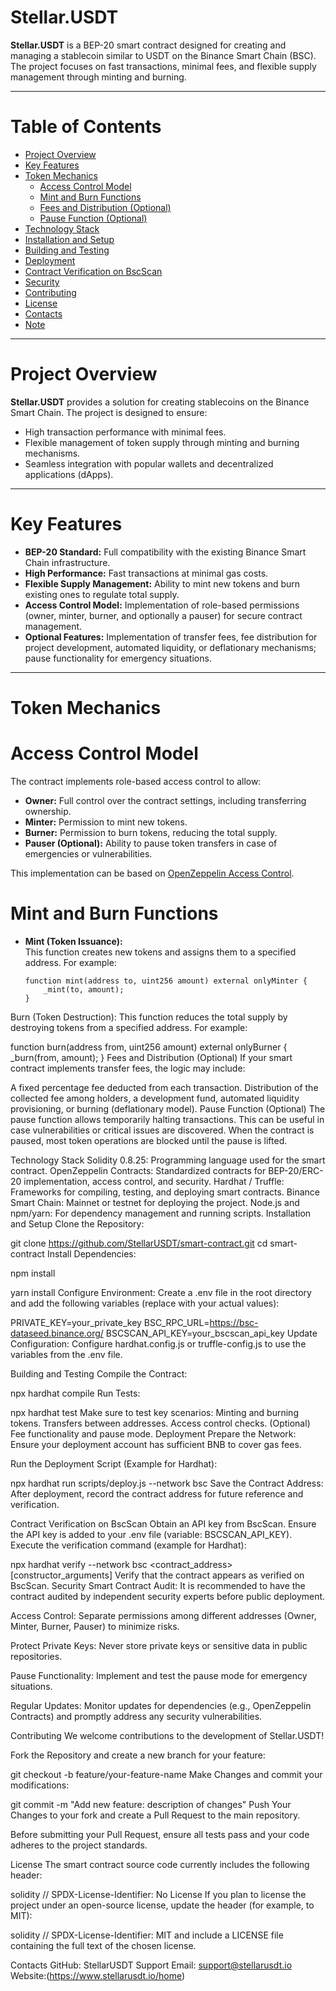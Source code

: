 # Stellar.USDT

**Stellar.USDT** is a BEP-20 smart contract designed for creating and managing a stablecoin similar to USDT on the Binance Smart Chain (BSC). The project focuses on fast transactions, minimal fees, and flexible supply management through minting and burning.

---

# Table of Contents

- [Project Overview](#project-overview)
- [Key Features](#key-features)
- [Token Mechanics](#token-mechanics)
  - [Access Control Model](#access-control-model)
  - [Mint and Burn Functions](#mint-and-burn-functions)
  - [Fees and Distribution (Optional)](#fees-and-distribution-optional)
  - [Pause Function (Optional)](#pause-function-optional)
- [Technology Stack](#technology-stack)
- [Installation and Setup](#installation-and-setup)
- [Building and Testing](#building-and-testing)
- [Deployment](#deployment)
- [Contract Verification on BscScan](#contract-verification-on-bscscan)
- [Security](#security)
- [Contributing](#contributing)
- [License](#license)
- [Contacts](#contacts)
- [Note](#note)

---

# Project Overview

**Stellar.USDT** provides a solution for creating stablecoins on the Binance Smart Chain. The project is designed to ensure:
- High transaction performance with minimal fees.
- Flexible management of token supply through minting and burning mechanisms.
- Seamless integration with popular wallets and decentralized applications (dApps).

---

# Key Features

- **BEP-20 Standard:** Full compatibility with the existing Binance Smart Chain infrastructure.
- **High Performance:** Fast transactions at minimal gas costs.
- **Flexible Supply Management:** Ability to mint new tokens and burn existing ones to regulate total supply.
- **Access Control Model:** Implementation of role-based permissions (owner, minter, burner, and optionally a pauser) for secure contract management.
- **Optional Features:** Implementation of transfer fees, fee distribution for project development, automated liquidity, or deflationary mechanisms; pause functionality for emergency situations.

---

# Token Mechanics

# Access Control Model

The contract implements role-based access control to allow:
- **Owner:** Full control over the contract settings, including transferring ownership.
- **Minter:** Permission to mint new tokens.
- **Burner:** Permission to burn tokens, reducing the total supply.
- **Pauser (Optional):** Ability to pause token transfers in case of emergencies or vulnerabilities.

This implementation can be based on [OpenZeppelin Access Control](https://docs.openzeppelin.com/contracts/4.x/access-control).

# Mint and Burn Functions

- **Mint (Token Issuance):**  
  This function creates new tokens and assigns them to a specified address. For example:
  ```solidity
  function mint(address to, uint256 amount) external onlyMinter {
      _mint(to, amount);
  }
Burn (Token Destruction):
This function reduces the total supply by destroying tokens from a specified address. For example:
 
function burn(address from, uint256 amount) external onlyBurner {
    _burn(from, amount);
}
Fees and Distribution (Optional)
If your smart contract implements transfer fees, the logic may include:

A fixed percentage fee deducted from each transaction.
Distribution of the collected fee among holders, a development fund, automated liquidity provisioning, or burning (deflationary model).
Pause Function (Optional)
The pause function allows temporarily halting transactions. This can be useful in case vulnerabilities or critical issues are discovered. When the contract is paused, most token operations are blocked until the pause is lifted.

Technology Stack
Solidity 0.8.25: Programming language used for the smart contract.
OpenZeppelin Contracts: Standardized contracts for BEP-20/ERC-20 implementation, access control, and security.
Hardhat / Truffle: Frameworks for compiling, testing, and deploying smart contracts.
Binance Smart Chain: Mainnet or testnet for deploying the project.
Node.js and npm/yarn: For dependency management and running scripts.
Installation and Setup
Clone the Repository:

 
git clone https://github.com/StellarUSDT/smart-contract.git
cd smart-contract
Install Dependencies:

 
npm install
 

 
yarn install
Configure Environment: Create a .env file in the root directory and add the following variables (replace with your actual values):

 
PRIVATE_KEY=your_private_key
BSC_RPC_URL=https://bsc-dataseed.binance.org/
BSCSCAN_API_KEY=your_bscscan_api_key
Update Configuration:
Configure hardhat.config.js or truffle-config.js to use the variables from the .env file.

Building and Testing
Compile the Contract:
 
npx hardhat compile
Run Tests:
 
npx hardhat test
Make sure to test key scenarios:
Minting and burning tokens.
Transfers between addresses.
Access control checks.
(Optional) Fee functionality and pause mode.
Deployment
Prepare the Network:
Ensure your deployment account has sufficient BNB to cover gas fees.

Run the Deployment Script (Example for Hardhat):

 
npx hardhat run scripts/deploy.js --network bsc
Save the Contract Address:
After deployment, record the contract address for future reference and verification.

Contract Verification on BscScan
Obtain an API key from BscScan.
Ensure the API key is added to your .env file (variable: BSCSCAN_API_KEY).
Execute the verification command (example for Hardhat):
 
npx hardhat verify --network bsc <contract_address> [constructor_arguments]
Verify that the contract appears as verified on BscScan.
Security
Smart Contract Audit:
It is recommended to have the contract audited by independent security experts before public deployment.

Access Control:
Separate permissions among different addresses (Owner, Minter, Burner, Pauser) to minimize risks.

Protect Private Keys:
Never store private keys or sensitive data in public repositories.

Pause Functionality:
Implement and test the pause mode for emergency situations.

Regular Updates:
Monitor updates for dependencies (e.g., OpenZeppelin Contracts) and promptly address any security vulnerabilities.

Contributing
We welcome contributions to the development of Stellar.USDT!

Fork the Repository and create a new branch for your feature:
 
git checkout -b feature/your-feature-name
Make Changes and commit your modifications:

 
 
git commit -m "Add new feature: description of changes"
Push Your Changes to your fork and create a Pull Request to the main repository.

Before submitting your Pull Request, ensure all tests pass and your code adheres to the project standards.

License
The smart contract source code currently includes the following header:

solidity
// SPDX-License-Identifier: No License
If you plan to license the project under an open-source license, update the header (for example, to MIT):

solidity
// SPDX-License-Identifier: MIT
and include a LICENSE file containing the full text of the chosen license.

Contacts
GitHub: StellarUSDT
Support Email: support@stellarusdt.io
Website:(https://www.stellarusdt.io/home)
